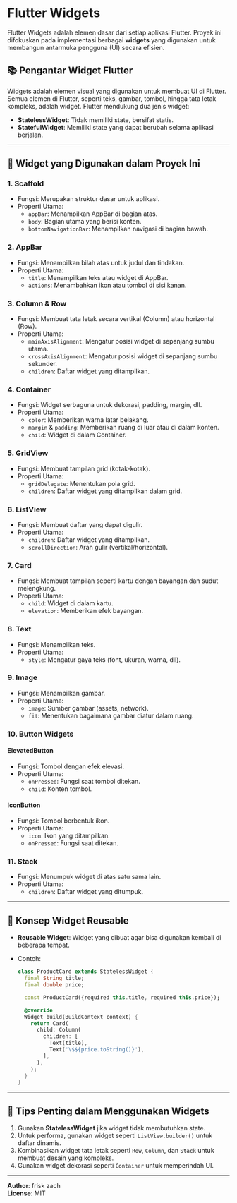 # Flutter Widgets

Flutter Widgets adalah elemen dasar dari setiap aplikasi Flutter. Proyek ini difokuskan pada implementasi berbagai **widgets** yang digunakan untuk membangun antarmuka pengguna (UI) secara efisien.

## 📚 **Pengantar Widget Flutter**

Widgets adalah elemen visual yang digunakan untuk membuat UI di Flutter. Semua elemen di Flutter, seperti teks, gambar, tombol, hingga tata letak kompleks, adalah widget. Flutter mendukung dua jenis widget:

- **StatelessWidget**: Tidak memiliki state, bersifat statis.
- **StatefulWidget**: Memiliki state yang dapat berubah selama aplikasi berjalan.

---

## 🌟 **Widget yang Digunakan dalam Proyek Ini**

### 1. **Scaffold**

- Fungsi: Merupakan struktur dasar untuk aplikasi.
- Properti Utama:
  - `appBar`: Menampilkan AppBar di bagian atas.
  - `body`: Bagian utama yang berisi konten.
  - `bottomNavigationBar`: Menampilkan navigasi di bagian bawah.

### 2. **AppBar**

- Fungsi: Menampilkan bilah atas untuk judul dan tindakan.
- Properti Utama:
  - `title`: Menampilkan teks atau widget di AppBar.
  - `actions`: Menambahkan ikon atau tombol di sisi kanan.

### 3. **Column & Row**

- Fungsi: Membuat tata letak secara vertikal (Column) atau horizontal (Row).
- Properti Utama:
  - `mainAxisAlignment`: Mengatur posisi widget di sepanjang sumbu utama.
  - `crossAxisAlignment`: Mengatur posisi widget di sepanjang sumbu sekunder.
  - `children`: Daftar widget yang ditampilkan.

### 4. **Container**

- Fungsi: Widget serbaguna untuk dekorasi, padding, margin, dll.
- Properti Utama:
  - `color`: Memberikan warna latar belakang.
  - `margin` & `padding`: Memberikan ruang di luar atau di dalam konten.
  - `child`: Widget di dalam Container.

### 5. **GridView**

- Fungsi: Membuat tampilan grid (kotak-kotak).
- Properti Utama:
  - `gridDelegate`: Menentukan pola grid.
  - `children`: Daftar widget yang ditampilkan dalam grid.

### 6. **ListView**

- Fungsi: Membuat daftar yang dapat digulir.
- Properti Utama:
  - `children`: Daftar widget yang ditampilkan.
  - `scrollDirection`: Arah gulir (vertikal/horizontal).

### 7. **Card**

- Fungsi: Membuat tampilan seperti kartu dengan bayangan dan sudut melengkung.
- Properti Utama:
  - `child`: Widget di dalam kartu.
  - `elevation`: Memberikan efek bayangan.

### 8. **Text**

- Fungsi: Menampilkan teks.
- Properti Utama:
  - `style`: Mengatur gaya teks (font, ukuran, warna, dll).

### 9. **Image**

- Fungsi: Menampilkan gambar.
- Properti Utama:
  - `image`: Sumber gambar (assets, network).
  - `fit`: Menentukan bagaimana gambar diatur dalam ruang.

### 10. **Button Widgets**

#### ElevatedButton

- Fungsi: Tombol dengan efek elevasi.
- Properti Utama:
  - `onPressed`: Fungsi saat tombol ditekan.
  - `child`: Konten tombol.

#### IconButton

- Fungsi: Tombol berbentuk ikon.
- Properti Utama:
  - `icon`: Ikon yang ditampilkan.
  - `onPressed`: Fungsi saat ditekan.

### 11. **Stack**

- Fungsi: Menumpuk widget di atas satu sama lain.
- Properti Utama:
  - `children`: Daftar widget yang ditumpuk.

---

## 🔨 **Konsep Widget Reusable**

- **Reusable Widget**: Widget yang dibuat agar bisa digunakan kembali di beberapa tempat.
- Contoh:

  ```dart
  class ProductCard extends StatelessWidget {
    final String title;
    final double price;

    const ProductCard({required this.title, required this.price});

    @override
    Widget build(BuildContext context) {
      return Card(
        child: Column(
          children: [
            Text(title),
            Text('\$${price.toString()}'),
          ],
        ),
      );
    }
  }
  ```

---

## 📌 **Tips Penting dalam Menggunakan Widgets**

1. Gunakan **StatelessWidget** jika widget tidak membutuhkan state.
2. Untuk performa, gunakan widget seperti `ListView.builder()` untuk daftar dinamis.
3. Kombinasikan widget tata letak seperti `Row`, `Column`, dan `Stack` untuk membuat desain yang kompleks.
4. Gunakan widget dekorasi seperti `Container` untuk memperindah UI.

---

**Author**: frisk zach  
**License**: MIT

